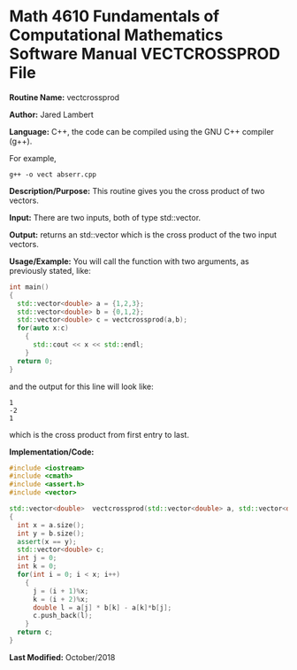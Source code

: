# Math 4610 Fundamentals of Computational Mathematics Software Manual VECTCROSSPROD File

**Routine Name:**           vectcrossprod

**Author:** Jared Lambert

**Language:** C++, the code can be compiled using the GNU C++ compiler (g++). 

For example,

    g++ -o vect abserr.cpp

**Description/Purpose:** This routine gives you the cross product of two vectors.     
    


**Input:** There are two inputs, both of type std::vector<double>.  
    

**Output:** returns an std::vector<double> which is the cross product of the two input vectors.  
  

**Usage/Example:**
You will call the function with two arguments, as previously stated, like:
```c++
int main()
{
  std::vector<double> a = {1,2,3};
  std::vector<double> b = {0,1,2};
  std::vector<double> c = vectcrossprod(a,b);
  for(auto x:c)
    {
      std::cout << x << std::endl;
    }
  return 0;
}


```
and the output for this line will look like:    
```
1
-2
1
```  

which is the cross product from first entry to last.

**Implementation/Code:**  

```c++
#include <iostream>
#include <cmath>
#include <assert.h>
#include <vector>

std::vector<double>  vectcrossprod(std::vector<double> a, std::vector<double> b)
{
  int x = a.size();
  int y = b.size();
  assert(x == y);
  std::vector<double> c;
  int j = 0;
  int k = 0;
  for(int i = 0; i < x; i++)
    {
      j = (i + 1)%x;
      k = (i + 2)%x;
      double l = a[j] * b[k] - a[k]*b[j];
      c.push_back(l);
    }
  return c;
}
```

**Last Modified:** October/2018
